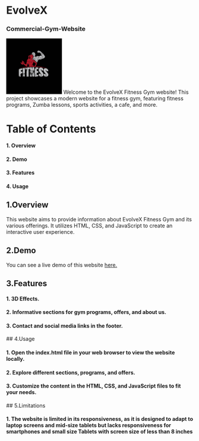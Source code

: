 # EvolveX
<h3>Commercial-Gym-Website</h3>
<img height="150px" src="logo.jpg" alt="logo">
Welcome to the EvolveX Fitness Gym website! This project showcases a modern website for a fitness gym, featuring fitness programs, Zumba lessons, sports activities, a cafe, and more. 

# Table of Contents
<h4>1. Overview</h4>
<h4>2. Demo</h4>
<h4>3. Features</h4>
<h4>4. Usage</h4>

## 1.Overview
<p>This website aims to provide information about EvolveX Fitness Gym and its various offerings. It utilizes HTML, CSS, and JavaScript to create an interactive user experience.</p>

## 2.Demo
You can see a live demo of this website [here.](https://harshraj-13.github.io/EvolveX/)

## 3.Features
<h4>1. 3D Effects.</h4>
<h4>2. Informative sections for gym programs, offers, and about us.</h4>
<h4>3. Contact and social media links in the footer.</h4>
## 4.Usage
<h4>1. Open the index.html file in your web browser to view the website locally.</h4>
<h4>2. Explore different sections, programs, and offers.</h4>
<h4>3. Customize the content in the HTML, CSS, and JavaScript files to fit your needs.</h4>
## 5.Limitations
<h4>1. The website is limited in its responsiveness, as it is designed to adapt to laptop screens and mid-size tablets but lacks responsiveness for smartphones and small size Tablets with screen size of less than 8 inches </h4>
